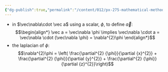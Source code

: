 ```yaml
---
{"dg-publish":true,"permalink":"/content/012/px-275-mathematical-methods/term-1/c-vector-calculus/px-275-c2a-grad-squared/","noteIcon":"1","created":"2024-11-25T10:50:32.000+00:00","updated":"2024-11-26T10:05:25.121+00:00"}
---
```


- in $\vec\nabla\cdot \vec a$ using a scalar, $\phi$, to define $\vec a:$ 
$$\begin{align*}
	\vec a = \vec\nabla \phi
	\implies \vec\nabla \cdot a = \vec\nabla \cdot (\vec\nabla \phi) = \nabla^{2}\phi
\end{align*}$$
- the laplacian of $\phi:$ 
$$\nabla^{2}\phi = \left( \frac{\partial^{2} {\phi}}{\partial {x}^{2}} + \frac{\partial^{2} {\phi}}{\partial {y}^{2}} + \frac{\partial^{2} {\phi}}{\partial {z}^{2}}\right)$$

